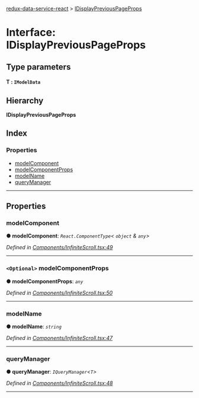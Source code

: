 [redux-data-service-react](../README.md) > [IDisplayPreviousPageProps](../interfaces/idisplaypreviouspageprops.md)

# Interface: IDisplayPreviousPageProps

## Type parameters
#### T :  `IModelData`
## Hierarchy

**IDisplayPreviousPageProps**

## Index

### Properties

* [modelComponent](idisplaypreviouspageprops.md#modelcomponent)
* [modelComponentProps](idisplaypreviouspageprops.md#modelcomponentprops)
* [modelName](idisplaypreviouspageprops.md#modelname)
* [queryManager](idisplaypreviouspageprops.md#querymanager)

---

## Properties

<a id="modelcomponent"></a>

###  modelComponent

**● modelComponent**: *`React.ComponentType`< `object` & `any`>*

*Defined in [Components/InfiniteScroll.tsx:49](https://github.com/Rediker-Software/redux-data-service-react/blob/a3ddc60/src/Components/InfiniteScroll.tsx#L49)*

___
<a id="modelcomponentprops"></a>

### `<Optional>` modelComponentProps

**● modelComponentProps**: *`any`*

*Defined in [Components/InfiniteScroll.tsx:50](https://github.com/Rediker-Software/redux-data-service-react/blob/a3ddc60/src/Components/InfiniteScroll.tsx#L50)*

___
<a id="modelname"></a>

###  modelName

**● modelName**: *`string`*

*Defined in [Components/InfiniteScroll.tsx:47](https://github.com/Rediker-Software/redux-data-service-react/blob/a3ddc60/src/Components/InfiniteScroll.tsx#L47)*

___
<a id="querymanager"></a>

###  queryManager

**● queryManager**: *`IQueryManager`<`T`>*

*Defined in [Components/InfiniteScroll.tsx:48](https://github.com/Rediker-Software/redux-data-service-react/blob/a3ddc60/src/Components/InfiniteScroll.tsx#L48)*

___

